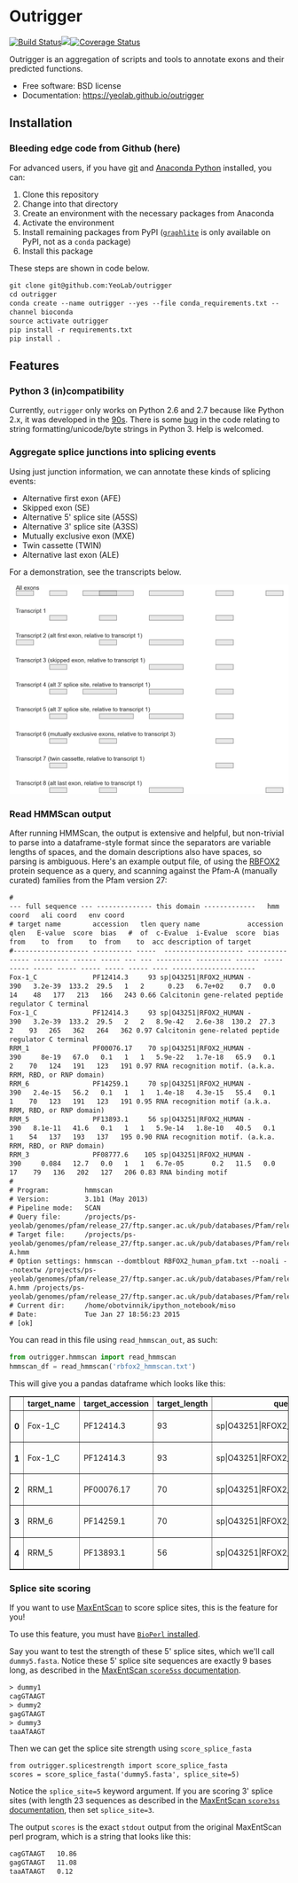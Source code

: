 # Outrigger

[![Build Status](https://travis-ci.org/YeoLab/outrigger.svg?branch=master)](https://travis-ci.org/YeoLab/outrigger)[![](https://img.shields.io/pypi/v/outrigger.svg)](https://pypi.python.org/pypi/outrigger)[![Coverage Status](https://coveralls.io/repos/YeoLab/outrigger/badge.svg?branch=master&service=github)](https://coveralls.io/github/YeoLab/outrigger?branch=master)

Outrigger is an aggregation of scripts and tools to annotate exons and their 
predicted functions.

* Free software: BSD license
* Documentation: https://yeolab.github.io/outrigger

## Installation

### Bleeding edge code from Github (here)

For advanced users, if you have [git](https://git-scm.com/) and [Anaconda Python](https://www.continuum.io/downloads) installed, you can:

1. Clone this repository
2. Change into that directory
3. Create an environment with the necessary packages from Anaconda
4. Activate the environment
5. Install remaining packages from PyPI ([`graphlite`](https://github.com/eugene-eeo/graphlite) is only available on PyPI, not as a `conda` package) 
6. Install this package

These steps are shown in code below.

```
git clone git@github.com:YeoLab/outrigger
cd outrigger
conda create --name outrigger --yes --file conda_requirements.txt --channel bioconda
source activate outrigger
pip install -r requirements.txt
pip install .
```


## Features

### Python 3 (in)compatibility

Currently, `outrigger` only works on Python 2.6 and 2.7 because like Python 2.x, it was developed in the 
[90s](https://www.youtube.com/watch?v=gJLIiF15wjQ). There is some [bug](https://travis-ci.org/olgabot/outrigger/jobs/81072380)
in the code relating to string formatting/unicode/byte strings in Python 3. Help is welcomed.

### Aggregate splice junctions into splicing events

Using just junction information, we can annotate these kinds of splicing 
events:

- Alternative first exon (AFE)
- Skipped exon (SE)
- Alternative 5' splice site (A5SS)
- Alternative 3' splice site (A3SS)
- Mutually exclusive exon (MXE)
- Twin cassette (TWIN)
- Alternative last exon (ALE)

For a demonstration, see the transcripts below.

![](docs/test_transcripts.png)

### Read HMMScan output

After running HMMScan, the output is extensive and helpful, but non-trivial to parse into a dataframe-style format
since the separators are variable lengths of spaces, and the domain descriptions also have spaces, so parsing is
ambiguous. Here's an example output file, of using the [RBFOX2](http://en.wikipedia.org/wiki/RBM9) protein sequence
as a query, and scanning against the Pfam-A (manually curated) families from the Pfam version 27:

```
#                                                                             --- full sequence --- -------------- this domain -------------   hmm coord   ali coord   env coord
# target name        accession   tlen query name            accession   qlen   E-value  score  bias   #  of  c-Evalue  i-Evalue  score  bias  from    to  from    to  from    to  acc description of target
#------------------- ---------- -----  -------------------- ---------- ----- --------- ------ ----- --- --- --------- --------- ------ ----- ----- ----- ----- ----- ----- ----- ---- ---------------------
Fox-1_C              PF12414.3     93 sp|O43251|RFOX2_HUMAN -            390   3.2e-39  133.2  29.5   1   2      0.23   6.7e+02    0.7   0.0    14    48   177   213   166   243 0.66 Calcitonin gene-related peptide regulator C terminal
Fox-1_C              PF12414.3     93 sp|O43251|RFOX2_HUMAN -            390   3.2e-39  133.2  29.5   2   2   8.9e-42   2.6e-38  130.2  27.3     2    93   265   362   264   362 0.97 Calcitonin gene-related peptide regulator C terminal
RRM_1                PF00076.17    70 sp|O43251|RFOX2_HUMAN -            390     8e-19   67.0   0.1   1   1   5.9e-22   1.7e-18   65.9   0.1     2    70   124   191   123   191 0.97 RNA recognition motif. (a.k.a. RRM, RBD, or RNP domain)
RRM_6                PF14259.1     70 sp|O43251|RFOX2_HUMAN -            390   2.4e-15   56.2   0.1   1   1   1.4e-18   4.3e-15   55.4   0.1     1    70   123   191   123   191 0.95 RNA recognition motif (a.k.a. RRM, RBD, or RNP domain)
RRM_5                PF13893.1     56 sp|O43251|RFOX2_HUMAN -            390   8.1e-11   41.6   0.1   1   1   5.9e-14   1.8e-10   40.5   0.1     1    54   137   193   137   195 0.90 RNA recognition motif. (a.k.a. RRM, RBD, or RNP domain)
RRM_3                PF08777.6    105 sp|O43251|RFOX2_HUMAN -            390     0.084   12.7   0.0   1   1   6.7e-05       0.2   11.5   0.0    17    79   136   202   127   206 0.83 RNA binding motif
#
# Program:         hmmscan
# Version:         3.1b1 (May 2013)
# Pipeline mode:   SCAN
# Query file:      /projects/ps-yeolab/genomes/pfam/release_27/ftp.sanger.ac.uk/pub/databases/Pfam/releases/Pfam27.0/RBFOX2_human.fasta
# Target file:     /projects/ps-yeolab/genomes/pfam/release_27/ftp.sanger.ac.uk/pub/databases/Pfam/releases/Pfam27.0/Pfam-A.hmm
# Option settings: hmmscan --domtblout RBFOX2_human_pfam.txt --noali --notextw /projects/ps-yeolab/genomes/pfam/release_27/ftp.sanger.ac.uk/pub/databases/Pfam/releases/Pfam27.0/Pfam-A.hmm /projects/ps-yeolab/genomes/pfam/release_27/ftp.sanger.ac.uk/pub/databases/Pfam/releases/Pfam27.0/RBFOX2_human.fasta
# Current dir:     /home/obotvinnik/ipython_notebook/miso
# Date:            Tue Jan 27 18:56:23 2015
# [ok]
```

You can read in this file using `read_hmmscan_out`, as such:

```python
from outrigger.hmmscan import read_hmmscan
hmmscan_df = read_hmmscan('rbfox2_hmmscan.txt')
```

This will give you a pandas dataframe which looks like this:

<table border="1" class="dataframe">  <thead>    <tr style="text-align: right;">      <th></th>      <th>target_name</th>      <th>target_accession</th>      <th>target_length</th>      <th>query_name</th>      <th>query_accession</th>      <th>query_length</th>      <th>sequence_e_value</th>      <th>sequence_score</th>      <th>sequence_bias</th>      <th>domain_number</th>      <th>domain_total</th>      <th>domain_conditional_e_value</th>      <th>domain_independent_e_value</th>      <th>domain_score</th>      <th>domain_bias</th>      <th>target_start</th>      <th>target_stop</th>      <th>query_start</th>      <th>query_stop</th>      <th>query_domain_envelope_start</th>      <th>query_domain_envelope_stop</th>      <th>mean_posterior_probability</th>      <th>target_description</th>    </tr>  </thead>  <tbody>    <tr>      <th>0</th>      <td>Fox-1_C</td>      <td>PF12414.3</td>      <td>93</td>      <td>sp|O43251|RFOX2_HUMAN</td>      <td>-</td>      <td>390</td>      <td>3.200000e-39</td>      <td>133.2</td>      <td>29.5</td>      <td>1</td>      <td>2</td>      <td>2.300000e-01</td>      <td>6.700000e+02</td>      <td>0.7</td>      <td>0.0</td>      <td>14</td>      <td>48</td>      <td>177</td>      <td>213</td>      <td>166</td>      <td>243</td>      <td>0.66</td>      <td>Calcitonin gene-related peptide regulator C te...</td>    </tr>    <tr>      <th>1</th>      <td>Fox-1_C</td>      <td>PF12414.3</td>      <td>93</td>      <td>sp|O43251|RFOX2_HUMAN</td>      <td>-</td>      <td>390</td>      <td>3.200000e-39</td>      <td>133.2</td>      <td>29.5</td>      <td>2</td>      <td>2</td>      <td>8.900000e-42</td>      <td>2.600000e-38</td>      <td>130.2</td>      <td>27.3</td>      <td>2</td>      <td>93</td>      <td>265</td>      <td>362</td>      <td>264</td>      <td>362</td>      <td>0.97</td>      <td>Calcitonin gene-related peptide regulator C te...</td>    </tr>    <tr>      <th>2</th>      <td>RRM_1</td>      <td>PF00076.17</td>      <td>70</td>      <td>sp|O43251|RFOX2_HUMAN</td>      <td>-</td>      <td>390</td>      <td>8.000000e-19</td>      <td>67.0</td>      <td>0.1</td>      <td>1</td>      <td>1</td>      <td>5.900000e-22</td>      <td>1.700000e-18</td>      <td>65.9</td>      <td>0.1</td>      <td>2</td>      <td>70</td>      <td>124</td>      <td>191</td>      <td>123</td>      <td>191</td>      <td>0.97</td>      <td>RNA recognition motif. (a.k.a. RRM, RBD, or RN...</td>    </tr>    <tr>      <th>3</th>      <td>RRM_6</td>      <td>PF14259.1</td>      <td>70</td>      <td>sp|O43251|RFOX2_HUMAN</td>      <td>-</td>      <td>390</td>      <td>2.400000e-15</td>      <td>56.2</td>      <td>0.1</td>      <td>1</td>      <td>1</td>      <td>1.400000e-18</td>      <td>4.300000e-15</td>      <td>55.4</td>      <td>0.1</td>      <td>1</td>      <td>70</td>      <td>123</td>      <td>191</td>      <td>123</td>      <td>191</td>      <td>0.95</td>      <td>RNA recognition motif (a.k.a. RRM, RBD, or RNP...</td>    </tr>    <tr>      <th>4</th>      <td>RRM_5</td>      <td>PF13893.1</td>      <td>56</td>      <td>sp|O43251|RFOX2_HUMAN</td>      <td>-</td>      <td>390</td>      <td>8.100000e-11</td>      <td>41.6</td>      <td>0.1</td>      <td>1</td>      <td>1</td>      <td>5.900000e-14</td>      <td>1.800000e-10</td>      <td>40.5</td>      <td>0.1</td>      <td>1</td>      <td>54</td>      <td>137</td>      <td>193</td>      <td>137</td>      <td>195</td>      <td>0.90</td>      <td>RNA recognition motif. (a.k.a. RRM, RBD, or RN...</td>    </tr>  </tbody></table>


### Splice site scoring

If you want to use [MaxEntScan](http://genes.mit.edu/burgelab/maxent/Xmaxentscan_scoreseq.html) to score splice sites, this is  the feature for you!

To use this feature, you must have [`BioPerl` installed](http://bioperl.org/wiki/Installing_BioPerl).

Say you want to test the strength of these 5' splice sites, which we'll call
`dummy5.fasta`. Notice these 5' splice site sequences are exactly 9 bases long,
as described in the [MaxEntScan `score5ss` documentation](http://genes.mit.edu/burgelab/maxent/Xmaxentscan_scoreseq.html).

```
> dummy1
cagGTAAGT
> dummy2
gagGTAAGT
> dummy3
taaATAAGT
```

Then we can get the splice site strength using `score_splice_fasta`

```
from outrigger.splicestrength import score_splice_fasta
scores = score_splice_fasta('dummy5.fasta', splice_site=5)
```

Notice the `splice_site=5` keyword argument. If you are scoring 3' splice sites
(with length 23 sequences as described in the [MaxEntScan `score3ss` documentation](http://genes.mit.edu/burgelab/maxent/Xmaxentscan_scoreseq_acc.html),
then set `splice_site=3`.

The output `scores` is the exact `stdout` output from the original MaxEntScan perl
program, which is a string that looks like this:

```
cagGTAAGT   10.86
gagGTAAGT   11.08
taaATAAGT   0.12
```
